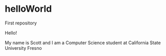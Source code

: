 # helloWorld
First repository

Hello!

My name is Scott and I am a Computer Science student at California State University Fresno
